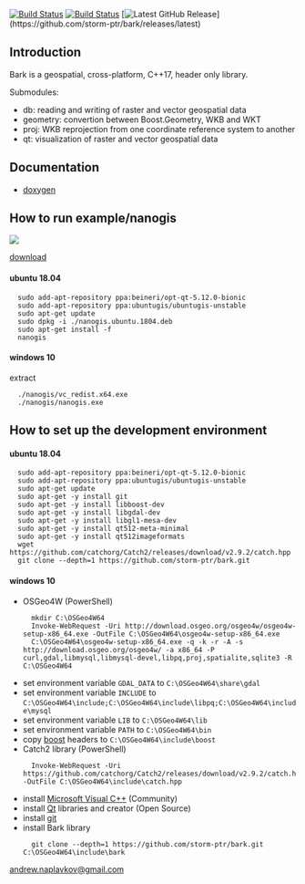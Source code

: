 [![Build Status](https://travis-ci.org/storm-ptr/bark.svg?branch=master)](https://travis-ci.org/storm-ptr/bark)
[![Build Status](https://ci.appveyor.com/api/projects/status/github/storm-ptr/bark?svg=true&branch=master)](https://ci.appveyor.com/project/storm-ptr/bark/branch/master)
[![Latest GitHub Release](https://img.shields.io/github/release/storm-ptr/bark.svg?)](https://github.com/storm-ptr/bark/releases/latest)

## Introduction

Bark is a geospatial, cross-platform, C++17, header only library.

Submodules:
- db: reading and writing of raster and vector geospatial data
- geometry: convertion between Boost.Geometry, WKB and WKT
- proj: WKB reprojection from one coordinate reference system to another
- qt: visualization of raster and vector geospatial data

## Documentation

* [doxygen](https://storm-ptr.github.io/bark/)

## How to run example/nanogis

![](https://user-images.githubusercontent.com/3381451/38042411-f93918b8-32bc-11e8-8be0-433668c62d42.png)

[download](https://github.com/storm-ptr/bark/releases/latest)

#### ubuntu 18.04

  ```
    sudo add-apt-repository ppa:beineri/opt-qt-5.12.0-bionic
    sudo add-apt-repository ppa:ubuntugis/ubuntugis-unstable
    sudo apt-get update
    sudo dpkg -i ./nanogis.ubuntu.1804.deb
    sudo apt-get install -f
    nanogis
  ```

#### windows 10
  extract

  ```
    ./nanogis/vc_redist.x64.exe
    ./nanogis/nanogis.exe
  ```

## How to set up the development environment

#### ubuntu 18.04

  ```
	sudo add-apt-repository ppa:beineri/opt-qt-5.12.0-bionic
	sudo add-apt-repository ppa:ubuntugis/ubuntugis-unstable
	sudo apt-get update
	sudo apt-get -y install git
	sudo apt-get -y install libboost-dev
	sudo apt-get -y install libgdal-dev
	sudo apt-get -y install libgl1-mesa-dev
	sudo apt-get -y install qt512-meta-minimal
	sudo apt-get -y install qt512imageformats
    wget https://github.com/catchorg/Catch2/releases/download/v2.9.2/catch.hpp
    git clone --depth=1 https://github.com/storm-ptr/bark.git
  ```

#### windows 10
* OSGeo4W (PowerShell)
  ```
    mkdir C:\OSGeo4W64
    Invoke-WebRequest -Uri http://download.osgeo.org/osgeo4w/osgeo4w-setup-x86_64.exe -OutFile C:\OSGeo4W64\osgeo4w-setup-x86_64.exe
    C:\OSGeo4W64\osgeo4w-setup-x86_64.exe -q -k -r -A -s http://download.osgeo.org/osgeo4w/ -a x86_64 -P curl,gdal,libmysql,libmysql-devel,libpq,proj,spatialite,sqlite3 -R C:\OSGeo4W64
  ```
* set environment variable ```GDAL_DATA``` to ```C:\OSGeo4W64\share\gdal```
* set environment variable ```INCLUDE``` to ```C:\OSGeo4W64\include;C:\OSGeo4W64\include\libpq;C:\OSGeo4W64\include\mysql```
* set environment variable ```LIB``` to ```C:\OSGeo4W64\lib```
* set environment variable ```PATH``` to ```C:\OSGeo4W64\bin```
* copy [boost](https://www.boost.org/users/download/) headers to ```C:\OSGeo4W64\include\boost```
* Catch2 library (PowerShell)
  ```
    Invoke-WebRequest -Uri https://github.com/catchorg/Catch2/releases/download/v2.9.2/catch.hpp -OutFile C:\OSGeo4W64\include\catch.hpp
  ```
* install [Microsoft Visual C++](https://www.visualstudio.com/vs/cplusplus/) (Community)
* install [Qt](https://www.qt.io/download) libraries and creator (Open Source)
* install [git](https://git-scm.com/downloads)
* install Bark library
  ```
    git clone --depth=1 https://github.com/storm-ptr/bark.git C:\OSGeo4W64\include\bark
  ```

andrew.naplavkov@gmail.com
